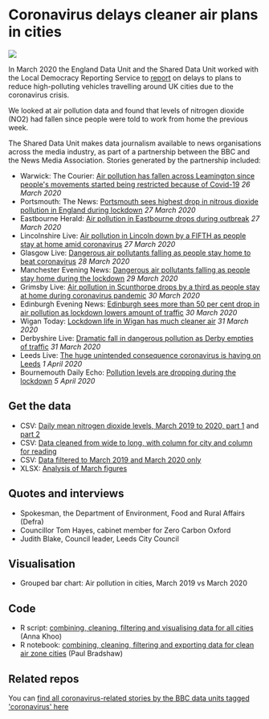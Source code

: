 # Coronavirus delays cleaner air plans in cities

![](https://ichef.bbci.co.uk/news/624/cpsprodpb/9FC6/production/_111420904_no2-nc.png)

In March 2020 the England Data Unit and the Shared Data Unit worked with the Local Democracy Reporting Service to [report](https://www.bbc.co.uk/news/uk-england-52035655) on delays to plans to reduce high-polluting vehicles travelling around UK cities due to the coronavirus crisis.

We looked at air pollution data and found that levels of nitrogen dioxide (NO2) had fallen since people were told to work from home the previous week.

The Shared Data Unit makes data journalism available to news organisations across the media industry, as part of a partnership between the BBC and the News Media Association. Stories generated by the partnership included:

* Warwick: The Courier: [Air pollution has fallen across Leamington since people's movements started being restricted because of Covid-19](https://www.warwickcourier.co.uk/health/coronavirus/air-pollution-has-fallen-across-leamington-peoples-movements-started-being-restricted-because-covid-19-2519608) *26 March 2020*
* Portsmouth: The News: [Portsmouth sees highest drop in nitrous dioxide pollution in England during lockdown](https://www.portsmouth.co.uk/health/portsmouth-sees-highest-drop-nitrous-dioxide-pollution-england-during-lockdown-2520860) *27 March 2020* 
* Eastbourne Herald: [Air pollution in Eastbourne drops during outbreak](https://www.eastbourneherald.co.uk/news/environment/air-pollution-eastbourne-drops-during-outbreak-2520725) *27 March 2020*
* Lincolnshire Live: [Air pollution in Lincoln down by a FIFTH as people stay at home amid coronavirus](https://www.lincolnshirelive.co.uk/news/lincoln-news/coronavirus-air-pollution-lincoln-health-3994083) *27 March 2020*
* Glasgow Live: [Dangerous air pollutants falling as people stay home to beat coronavirus](https://www.glasgowlive.co.uk/news/glasgow-news/dangerous-air-pollutants-falling-people-17998466) *28 March 2020*
* Manchester Evening News: [Dangerous air pollutants falling as people stay home during the lockdown](https://www.manchestereveningnews.co.uk/news/greater-manchester-news/dangerous-air-pollutants-falling-people-17997706) *29 March 2020*
* Grimsby Live: [Air pollution in Scunthorpe drops by a third as people stay at home during coronavirus pandemic](https://www.grimsbytelegraph.co.uk/news/local-news/air-pollution-scunthorpe-drops-third-3994024) *30 March 2020*
* Edinburgh Evening News: [Edinburgh sees more than 50 per cent drop in air pollution as lockdown lowers amount of traffic](https://www.edinburghnews.scotsman.com/news/environment/edinburgh-sees-more-50-cent-drop-air-pollution-lockdown-lowers-amount-traffic-2523138) *30 March 2020*
* Wigan Today: [Lockdown life in Wigan has much cleaner air](https://www.wigantoday.net/health/coronavirus/lockdown-life-wigan-has-much-cleaner-air-2523485) *31 March 2020*
* Derbyshire Live: [Dramatic fall in dangerous pollution as Derby empties of traffic](https://www.derbytelegraph.co.uk/news/derby-news/dramatic-fall-dangerous-pollution-derby-3994221) *31 March 2020*
* Leeds Live: [The huge unintended consequence coronavirus is having on Leeds](https://www.leeds-live.co.uk/news/leeds-news/huge-unintended-consequence-coronavirus-having-18000586) *1 April 2020*
* Bournemouth Daily Echo: [Pollution levels are dropping during the lockdown](https://www.bournemouthecho.co.uk/news/18359123.pollution-levels-dropping-lockdown/) *5 April 2020*


## Get the data 

* CSV: [Daily mean nitrogen dioxide levels, March 2019 to 2020, part 1](https://github.com/BBC-Data-Unit/Coronavirus-clean-air-zones/blob/master/daily_mean_mar_19_to_24_03.csv) and [part 2](https://github.com/BBC-Data-Unit/Coronavirus-clean-air-zones/blob/master/daily_mean_mar_19_to_24_03_part_2.csv)
* CSV: [Data cleaned from wide to long, with column for city and column for reading](https://github.com/BBC-Data-Unit/Coronavirus-clean-air-zones/blob/master/daily_data_long.csv)
* CSV: [Data filtered to March 2019 and March 2020 only](https://github.com/BBC-Data-Unit/Coronavirus-clean-air-zones/blob/master/daily_data_long.march.csv)
* XLSX: [Analysis of March figures](https://github.com/BBC-Data-Unit/Coronavirus-clean-air-zones/blob/master/excel_analysis_pollution.xlsx)

## Quotes and interviews

* Spokesman, the Department of Environment, Food and Rural Affairs (Defra)
* Councillor Tom Hayes, cabinet member for Zero Carbon Oxford
* Judith Blake, Council leader, Leeds City Council 

## Visualisation

* Grouped bar chart: Air pollution in cities, March 2019 vs March 2020

## Code

* R script: [combining, cleaning, filtering and visualising data for all cities](https://github.com/BBC-Data-Unit/Coronavirus-clean-air-zones/blob/master/NO2_data_by_hour_march.R) (Anna Khoo)
* R notebook: [combining, cleaning, filtering and exporting data for clean air zone cities](https://github.com/BBC-Data-Unit/Coronavirus-clean-air-zones/blob/master/airpollution.Rmd) (Paul Bradshaw)

## Related repos

You can [find all coronavirus-related stories by the BBC data units tagged 'coronavirus' here](https://github.com/search?q=topic%3Acoronavirus+org%3ABBC-Data-Unit&type=Repositories)
